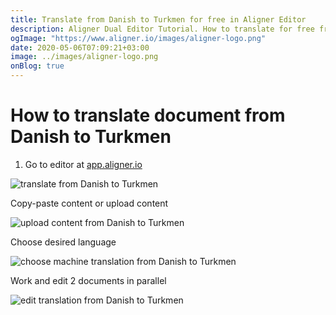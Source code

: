 ```yaml
---
title: Translate from Danish to Turkmen for free in Aligner Editor
description: Aligner Dual Editor Tutorial. How to translate for free from Danish to Turkmen. Aligner is multilingual document management platform. 
ogImage: "https://www.aligner.io/images/aligner-logo.png"
date: 2020-05-06T07:09:21+03:00
image: ../images/aligner-logo.png
onBlog: true
---
```


# How to translate document from Danish to Turkmen

1. Go to editor at [app.aligner.io](https://app.aligner.io "Aligner App web page")

![translate from Danish to Turkmen](../aligner-blank-editor.png "translate from Danish to Turkmen")

Copy-paste content or upload content

![upload content from Danish to Turkmen](../aligner-uploaded-document.png "upload content from Danish to Turkmen")

Choose desired language

![choose machine translation from Danish to Turkmen](../aligner-language-dropdown.png "choose machine translation from Danish to Turkmen")

Work and edit 2 documents in parallel

![edit translation from Danish to Turkmen](../aligner-double-sitded-editor.png "edit translation from Danish to Turkmen")

